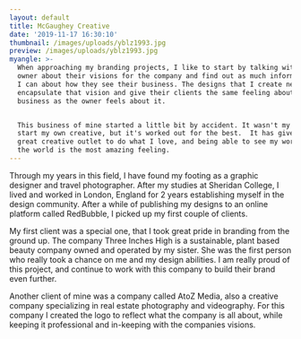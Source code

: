 ```yaml
---
layout: default
title: McGaughey Creative
date: '2019-11-17 16:30:10'
thumbnail: /images/uploads/yblz1993.jpg
preview: /images/uploads/yblz1993.jpg
myangle: >-
  When approaching my branding projects, I like to start by talking with the
  owner about their visions for the company and find out as much information as
  I can about how they see their business. The designs that I create need to
  encapsulate that vision and give their clients the same feeling about the
  business as the owner feels about it. 


  This business of mine started a little bit by accident. It wasn't my plan to
  start my own creative, but it's worked out for the best.  It has given me a
  great creative outlet to do what I love, and being able to see my work out in
  the world is the most amazing feeling.
---
```

Through my years in this field, I have found my footing as a graphic designer and travel photographer. After my studies at Sheridan College, I lived and worked in London, England for 2 years establishing myself in the design community. After a while of publishing my designs to an online platform called RedBubble, I picked up my first couple of clients. 

My first client was a special one, that I took great pride in branding from the ground up. The company Three Inches High is a sustainable, plant based beauty company owned and operated by my sister. She was the first person who really took a chance on me and my design abilities. I am really proud of this project, and continue to work with this company to build their brand even further. 

Another client of mine was a company called AtoZ Media, also a creative company specializing in real estate photography and videography. For this company I created the logo to reflect what the company is all about, while keeping it professional and in-keeping with the companies visions.
